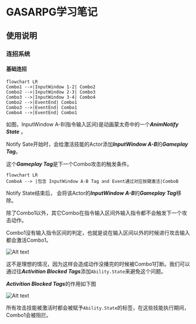 # GASARPG学习笔记



## 使用说明

### 连招系统

#### 基础连招
``` mermaid
flowchart LR
Combo1 -->|InputWindow 1-2| Combo2
Combo2 -->|InputWindow 2-3| Combo3
Combo3 -->|InputWindow 3-4| Combo4
Combo2 -->|EventEnd| Combo1
Combo3 -->|EventEnd| Combo1
Combo4 -->|EventEnd| Combo1
```

如图，InputWindow A-B(指令输入区间)是动画蒙太奇中的一个***AnimNotify State*** 。

Notify Sate开始时，会给激活技能的Actor添加***InputWindow A-B***的***Gameplay Tag***。

这个***Gameplay Tag***是下一个Combo攻击的触发条件。

```mermaid
flowchart LR
ComboA --> |包含 InputWindow A-B Tag and Event通过对应按键激活|ComboB
```

Notify State结束后， 会将该Actor的***InputWindow A-B***的***Gameplay Tag***移除。

除了Combo1以外，其它Combo在指令输入区间外输入指令都不会触发下一个攻击动作。

Combo1没有输入指令区间的判定，也就是说在输入区间以外的时候进行攻击输入都会激活Combo1。

![Alt text](../main/Media/InputWindow.png?raw=true)

这不是理想的情况，因为这样会造成动作没播完的时候被Combo1打断。我们可以通过往***Activition Blocked Tags***添加```Ability.State```来避免这个问题。

***Activition Blocked Tags***的作用如下图

![Alt text](../main/Media/ActivationBlockedTags.png?raw=true)

所有攻击技能被激活时都会被赋予```Ability.State```的标签，在这些技能执行期间，Combo1会被阻拦。
